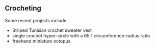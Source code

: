 ## Crocheting

Some recent projects include:

* Striped Tunisian crochet sweater vest
* single crochet hyper-circle with a 65:1 circumference-radius ratio
* freehand miniature octopus